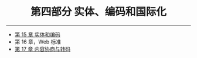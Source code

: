 <h1 align="center">第四部分 实体、编码和国际化</h1>

---

- [第 15 章 实体和编码](./chapter15.md)
- 第 16 章，Web 标准
- [第 17 章 内容协商与转码](./chapter17.md)
